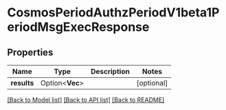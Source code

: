# CosmosPeriodAuthzPeriodV1beta1PeriodMsgExecResponse

## Properties

Name | Type | Description | Notes
------------ | ------------- | ------------- | -------------
**results** | Option<**Vec<String>**> |  | [optional]

[[Back to Model list]](../README.md#documentation-for-models) [[Back to API list]](../README.md#documentation-for-api-endpoints) [[Back to README]](../README.md)



